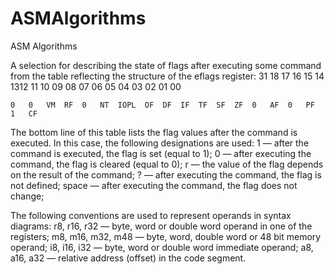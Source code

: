 # ASMAlgorithms
 ASM Algorithms
 
A selection for describing the state of flags after executing some command from the table reflecting the structure of the eflags register:
	31 	18 	17 	16 	15 	14 	1312  11  10  09  08  07  06  05  04  03  02  01  00
	
	0 	0 	VM 	RF 	0 	NT 	IOPL  OF  DF  IF  TF  SF  ZF  0   AF  0   PF  1   CF
	
The bottom line of this table lists the flag values after the command is executed. In this case, the following designations are used:
	1 — after the command is executed, the flag is set (equal to 1);
	0 — after executing the command, the flag is cleared (equal to 0);
	r — the value of the flag depends on the result of the command;
	? — after executing the command, the flag is not defined;
    space — after executing the command, the flag does not change;

The following conventions are used to represent operands in syntax diagrams:
	r8, r16, r32 		—	byte, word or double word operand in one of the registers;
	m8, m16, m32, m48 	— 	byte, word, double word or 48 bit memory operand;
	i8, i16, i32 		— 	byte, word or double word immediate operand;
	a8, a16, a32 		— 	relative address (offset) in the code segment.
